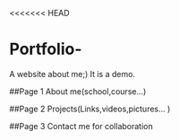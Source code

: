 <<<<<<< HEAD
# Portfolio-
A website about me;) 
It is a demo.

##Page 1
About me(school,course...)

##Page 2
Projects(Links,videos,pictures...   )

##Page 3
Contact me for collaboration
